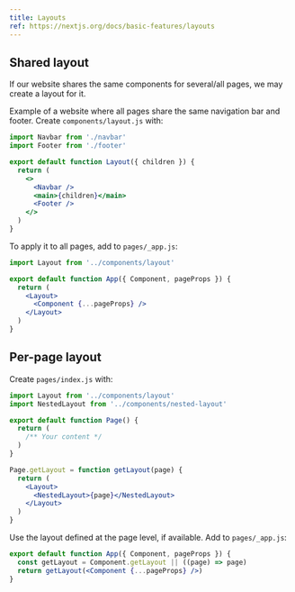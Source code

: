 ```yaml
---
title: Layouts
ref: https://nextjs.org/docs/basic-features/layouts
---
```


## Shared layout

If our website shares the same components for several/all pages,
we may create a layout for it.

Example of a website where all pages share the same navigation bar and footer.
Create `components/layout.js` with:

```jsx
import Navbar from './navbar'
import Footer from './footer'

export default function Layout({ children }) {
  return (
    <>
      <Navbar />
      <main>{children}</main>
      <Footer />
    </>
  )
}
```

To apply it to all pages, add to `pages/_app.js`:

```jsx
import Layout from '../components/layout'

export default function App({ Component, pageProps }) {
  return (
    <Layout>
      <Component {...pageProps} />
    </Layout>
  )
}
```

## Per-page layout

Create `pages/index.js` with:

```jsx
import Layout from '../components/layout'
import NestedLayout from '../components/nested-layout'

export default function Page() {
  return (
    /** Your content */
  )
}

Page.getLayout = function getLayout(page) {
  return (
    <Layout>
      <NestedLayout>{page}</NestedLayout>
    </Layout>
  )
}
```

Use the layout defined at the page level, if available.
Add to `pages/_app.js`:

```jsx
export default function App({ Component, pageProps }) {
  const getLayout = Component.getLayout || ((page) => page)
  return getLayout(<Component {...pageProps} />)
}
```
